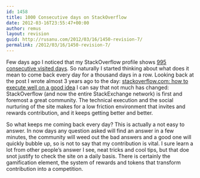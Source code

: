 ```yaml
---
id: 1458
title: 1000 Consecutive days on StackOverflow
date: 2012-03-16T23:55:47+00:00
author: remus
layout: revision
guid: http://rusanu.com/2012/03/16/1450-revision-7/
permalink: /2012/03/16/1450-revision-7/
---
```

Few days ago I noticed that my StackOverflow profile shows [995 consecutive visited days](http://stackoverflow.com/users/105929/remus-rusanu). So naturally I started thinking about what does it mean to come back every day for a thousand days in a row. Looking back at the post I wrote almost 3 years ago to the day: [stackoverflow.com: how to execute well on a good idea](http://rusanu.com/2009/05/18/stackoverflowcom-how-to-execute-well-on-a-good-idea/) I can say that not much has changed: StackOverflow (and now the entire StackExchange network) is first and foremost a great community. The technical execution and the social nurturing of the site makes for a low friction environment that invites and rewards contribution, and it keeps getting better and better.

So what keeps me coming back every day? This is actually a not easy to answer. In now days any question asked will find an answer in a few minutes, the community will weed out the bad answers and a good one will quickly bubble up, so is not to say that my contribution is vital. I sure learn a lot from other people&#8217;s answer I see, neat tricks and cool tips, but that doe snot justify to check the site on a daily basis. There is certainly the gamification element, the system of rewards and tokens that transform contribution into a competition.